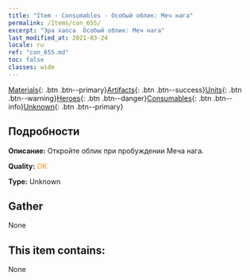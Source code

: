 ```yaml
---
title: "Item - Consumables - Особый облик: Меч нага"
permalink: /Items/con_655/
excerpt: "Эра хаоса  Особый облик: Меч нага"
last_modified_at: 2021-03-24
locale: ru
ref: "con_655.md"
toc: false
classes: wide
---
```

 [Materials](/ru/Items/){: .btn .btn--primary}[Artifacts](/ru/Items/Artifacts/){: .btn .btn--success}[Units](/ru/Items/Units/){: .btn .btn--warning}[Heroes](/ru/Items/Heroes/){: .btn .btn--danger}[Consumables](/ru/Items/Consumables/){: .btn .btn--info}[Unknown](/ru/Items/Unknown/){: .btn .btn--primary}

## Подробности
 **Описание:** Откройте облик при пробуждении Меча нага.

 **Quality:** <span style="color: #FF8C00">OK</span>

 **Type:** Unknown

## Gather

  None

## This item contains:

  None

